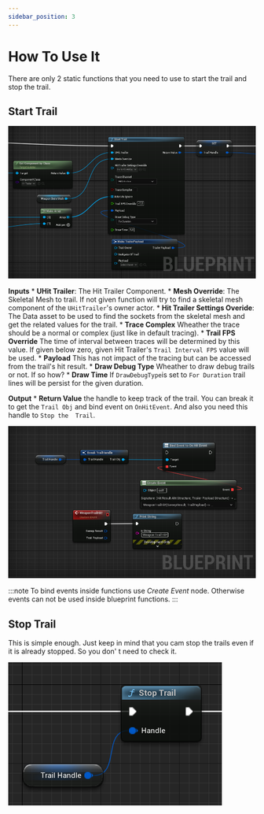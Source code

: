 ```yaml
---
sidebar_position: 3
---
```


# How To Use It

There are only 2 static functions that you need to use to start the trail and stop the trail.

## Start Trail

![StartTrailImage](./img/T_StartTrailFunction.png)


**Inputs**
    * **UHit Trailer**: The Hit Trailer Component. 
    * **Mesh Override**: The Skeletal Mesh to trail. If not given function will try to find a skeletal mesh component of the `UHitTrailer`'s owner actor.
    * **Hit Trailer Settings Overide**: The Data asset to be used to find the sockets from the skeletal mesh and get the related values for the trail.
    * **Trace Complex** Wheather the trace should be a normal or complex (just like in default tracing).
    * **Trail FPS Override** The time of interval between traces will be determined by this value. If given below zero, given Hit Trailer's `Trail Interval FPS` value will be used.
    * **Payload** This has not impact of the tracing but can be accessed from the trail's hit result.
    * **Draw Debug Type** Wheather to draw debug trails or not. If so how?
    * **Draw Time** If `DrawDebugType`is set to `For Duration` trail lines will be persist for the given duration.

 **Output**
    * **Return Value** the handle to keep track of the trail. You can break it to get the `Trail Obj` and bind event on `OnHitEvent`. And also you need this handle to `Stop the  Trail`.

![BindEvent to Trail Handle](./img/T_BindEventOnTrailHandle.png)

:::note
        To bind events inside functions use *Create Event* node. Otherwise events can not be used inside blueprint functions.
:::

## Stop Trail

This is simple enough. Just keep in mind that you cam stop the trails even if it is already stopped. So you don' t need to check it.

![StopTrail](./img/T_StopTrail.png)